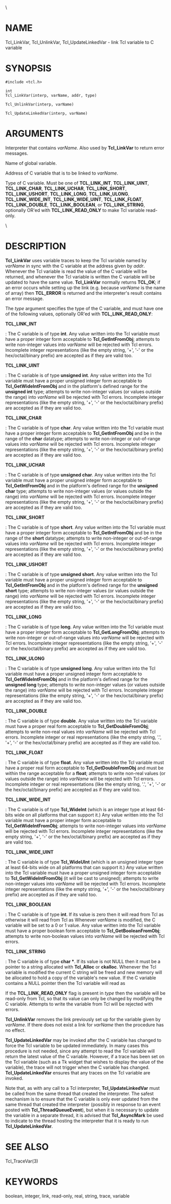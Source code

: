 \

# NAME

Tcl_LinkVar, Tcl_UnlinkVar, Tcl_UpdateLinkedVar - link Tcl variable to C
variable

# SYNOPSIS

    #include <tcl.h>

    int
    Tcl_LinkVar(interp, varName, addr, type)

    Tcl_UnlinkVar(interp, varName)

    Tcl_UpdateLinkedVar(interp, varName)

# ARGUMENTS

Interpreter that contains *varName*. Also used by **Tcl_LinkVar** to
return error messages.

Name of global variable.

Address of C variable that is to be linked to *varName*.

Type of C variable. Must be one of **TCL_LINK_INT**, **TCL_LINK_UINT**,
**TCL_LINK_CHAR**, **TCL_LINK_UCHAR**, **TCL_LINK_SHORT**,
**TCL_LINK_USHORT**, **TCL_LINK_LONG**, **TCL_LINK_ULONG**,
**TCL_LINK_WIDE_INT**, **TCL_LINK_WIDE_UINT**, **TCL_LINK_FLOAT**,
**TCL_LINK_DOUBLE**, **TCL_LINK_BOOLEAN**, or **TCL_LINK_STRING**,
optionally OR\'ed with **TCL_LINK_READ_ONLY** to make Tcl variable
read-only.

\

# DESCRIPTION

**Tcl_LinkVar** uses variable traces to keep the Tcl variable named by
*varName* in sync with the C variable at the address given by *addr*.
Whenever the Tcl variable is read the value of the C variable will be
returned, and whenever the Tcl variable is written the C variable will
be updated to have the same value. **Tcl_LinkVar** normally returns
**TCL_OK**; if an error occurs while setting up the link (e.g. because
*varName* is the name of array) then **TCL_ERROR** is returned and the
interpreter\'s result contains an error message.

The *type* argument specifies the type of the C variable, and must have
one of the following values, optionally OR\'ed with
**TCL_LINK_READ_ONLY**:

**TCL_LINK_INT**

:   The C variable is of type **int**. Any value written into the Tcl
    variable must have a proper integer form acceptable to
    **Tcl_GetIntFromObj**; attempts to write non-integer values into
    *varName* will be rejected with Tcl errors. Incomplete integer
    representations (like the empty string, \'+\', \'-\' or the
    hex/octal/binary prefix) are accepted as if they are valid too.

**TCL_LINK_UINT**

:   The C variable is of type **unsigned int**. Any value written into
    the Tcl variable must have a proper unsigned integer form acceptable
    to **Tcl_GetWideIntFromObj** and in the platform\'s defined range
    for the **unsigned int** type; attempts to write non-integer values
    (or values outside the range) into *varName* will be rejected with
    Tcl errors. Incomplete integer representations (like the empty
    string, \'+\', \'-\' or the hex/octal/binary prefix) are accepted as
    if they are valid too.

**TCL_LINK_CHAR**

:   The C variable is of type **char**. Any value written into the Tcl
    variable must have a proper integer form acceptable to
    **Tcl_GetIntFromObj** and be in the range of the **char** datatype;
    attempts to write non-integer or out-of-range values into *varName*
    will be rejected with Tcl errors. Incomplete integer representations
    (like the empty string, \'+\', \'-\' or the hex/octal/binary prefix)
    are accepted as if they are valid too.

**TCL_LINK_UCHAR**

:   The C variable is of type **unsigned char**. Any value written into
    the Tcl variable must have a proper unsigned integer form acceptable
    to **Tcl_GetIntFromObj** and in the platform\'s defined range for
    the **unsigned char** type; attempts to write non-integer values (or
    values outside the range) into *varName* will be rejected with Tcl
    errors. Incomplete integer representations (like the empty string,
    \'+\', \'-\' or the hex/octal/binary prefix) are accepted as if they
    are valid too.

**TCL_LINK_SHORT**

:   The C variable is of type **short**. Any value written into the Tcl
    variable must have a proper integer form acceptable to
    **Tcl_GetIntFromObj** and be in the range of the **short** datatype;
    attempts to write non-integer or out-of-range values into *varName*
    will be rejected with Tcl errors. Incomplete integer representations
    (like the empty string, \'+\', \'-\' or the hex/octal/binary prefix)
    are accepted as if they are valid too.

**TCL_LINK_USHORT**

:   The C variable is of type **unsigned short**. Any value written into
    the Tcl variable must have a proper unsigned integer form acceptable
    to **Tcl_GetIntFromObj** and in the platform\'s defined range for
    the **unsigned short** type; attempts to write non-integer values
    (or values outside the range) into *varName* will be rejected with
    Tcl errors. Incomplete integer representations (like the empty
    string, \'+\', \'-\' or the hex/octal/binary prefix) are accepted as
    if they are valid too.

**TCL_LINK_LONG**

:   The C variable is of type **long**. Any value written into the Tcl
    variable must have a proper integer form acceptable to
    **Tcl_GetLongFromObj**; attempts to write non-integer or
    out-of-range values into *varName* will be rejected with Tcl errors.
    Incomplete integer representations (like the empty string, \'+\',
    \'-\' or the hex/octal/binary prefix) are accepted as if they are
    valid too.

**TCL_LINK_ULONG**

:   The C variable is of type **unsigned long**. Any value written into
    the Tcl variable must have a proper unsigned integer form acceptable
    to **Tcl_GetWideIntFromObj** and in the platform\'s defined range
    for the **unsigned long** type; attempts to write non-integer values
    (or values outside the range) into *varName* will be rejected with
    Tcl errors. Incomplete integer representations (like the empty
    string, \'+\', \'-\' or the hex/octal/binary prefix) are accepted as
    if they are valid too.

**TCL_LINK_DOUBLE**

:   The C variable is of type **double**. Any value written into the Tcl
    variable must have a proper real form acceptable to
    **Tcl_GetDoubleFromObj**; attempts to write non-real values into
    *varName* will be rejected with Tcl errors. Incomplete integer or
    real representations (like the empty string, \'.\', \'+\', \'-\' or
    the hex/octal/binary prefix) are accepted as if they are valid too.

**TCL_LINK_FLOAT**

:   The C variable is of type **float**. Any value written into the Tcl
    variable must have a proper real form acceptable to
    **Tcl_GetDoubleFromObj** and must be within the range acceptable for
    a **float**; attempts to write non-real values (or values outside
    the range) into *varName* will be rejected with Tcl errors.
    Incomplete integer or real representations (like the empty string,
    \'.\', \'+\', \'-\' or the hex/octal/binary prefix) are accepted as
    if they are valid too.

**TCL_LINK_WIDE_INT**

:   The C variable is of type **Tcl_WideInt** (which is an integer type
    at least 64-bits wide on all platforms that can support it.) Any
    value written into the Tcl variable must have a proper integer form
    acceptable to **Tcl_GetWideIntFromObj**; attempts to write
    non-integer values into *varName* will be rejected with Tcl errors.
    Incomplete integer representations (like the empty string, \'+\',
    \'-\' or the hex/octal/binary prefix) are accepted as if they are
    valid too.

**TCL_LINK_WIDE_UINT**

:   The C variable is of type **Tcl_WideUInt** (which is an unsigned
    integer type at least 64-bits wide on all platforms that can support
    it.) Any value written into the Tcl variable must have a proper
    unsigned integer form acceptable to **Tcl_GetWideIntFromObj** (it
    will be cast to unsigned); attempts to write non-integer values into
    *varName* will be rejected with Tcl errors. Incomplete integer
    representations (like the empty string, \'+\', \'-\' or the
    hex/octal/binary prefix) are accepted as if they are valid too.

**TCL_LINK_BOOLEAN**

:   The C variable is of type **int**. If its value is zero then it will
    read from Tcl as otherwise it will read from Tcl as Whenever
    *varName* is modified, the C variable will be set to a 0 or 1 value.
    Any value written into the Tcl variable must have a proper boolean
    form acceptable to **Tcl_GetBooleanFromObj**; attempts to write
    non-boolean values into *varName* will be rejected with Tcl errors.

**TCL_LINK_STRING**

:   The C variable is of type **char \***. If its value is not NULL then
    it must be a pointer to a string allocated with **Tcl_Alloc** or
    **ckalloc**. Whenever the Tcl variable is modified the current C
    string will be freed and new memory will be allocated to hold a copy
    of the variable\'s new value. If the C variable contains a NULL
    pointer then the Tcl variable will read as

If the **TCL_LINK_READ_ONLY** flag is present in *type* then the
variable will be read-only from Tcl, so that its value can only be
changed by modifying the C variable. Attempts to write the variable from
Tcl will be rejected with errors.

**Tcl_UnlinkVar** removes the link previously set up for the variable
given by *varName*. If there does not exist a link for *varName* then
the procedure has no effect.

**Tcl_UpdateLinkedVar** may be invoked after the C variable has changed
to force the Tcl variable to be updated immediately. In many cases this
procedure is not needed, since any attempt to read the Tcl variable will
return the latest value of the C variable. However, if a trace has been
set on the Tcl variable (such as a Tk widget that wishes to display the
value of the variable), the trace will not trigger when the C variable
has changed. **Tcl_UpdateLinkedVar** ensures that any traces on the Tcl
variable are invoked.

Note that, as with any call to a Tcl interpreter,
**Tcl_UpdateLinkedVar** must be called from the same thread that created
the interpreter. The safest mechanism is to ensure that the C variable
is only ever updated from the same thread that created the interpreter
(possibly in response to an event posted with **Tcl_ThreadQueueEvent**),
but when it is necessary to update the variable in a separate thread, it
is advised that **Tcl_AsyncMark** be used to indicate to the thread
hosting the interpreter that it is ready to run **Tcl_UpdateLinkedVar**.

# SEE ALSO

Tcl_TraceVar(3)

# KEYWORDS

boolean, integer, link, read-only, real, string, trace, variable
